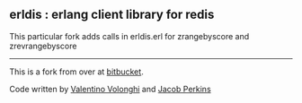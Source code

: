 erldis : erlang client library for redis
----------------------------------------

This particular fork adds calls in erldis.erl for zrangebyscore and zrevrangebyscore

***

This is a fork from over at [bitbucket](http://bitbucket.org/japerk/erldis).

Code written by [Valentino Volonghi](http://bitbucket.org/dialtone/) and [Jacob Perkins](http://bitbucket.org/japerk/)
